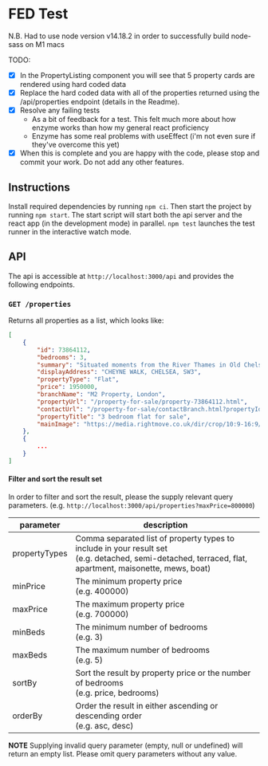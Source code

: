 FED Test
========

N.B. Had to use node version v14.18.2 in order to successfully build node-sass on M1 macs

TODO:
- [x] In the PropertyListing component you will see that 5 property cards are rendered using hard coded data
- [x] Replace the hard coded data with all of the properties returned using the /api/properties endpoint (details in the Readme).
- [x] Resolve any failing tests
    - As a bit of feedback for a test. This felt much more about how enzyme works than how my general react proficiency
    - Enzyme has some real problems with useEffect (i'm not even sure if they've overcome this yet)
- [x] When this is complete and you are happy with the code, please stop and commit your work. Do not add any other features.

## Instructions

Install required dependencies by running `npm ci`. Then start the project by running `npm start`.
The start script will start both the api server and the react app (in the development mode) in parallel. 
`npm test` launches the test runner in the interactive watch mode.


## API

The api is accessible at `http://localhost:3000/api` and provides the following endpoints.

### `GET /properties`

Returns all properties as a list, which looks like:

```json
[
    {
        "id": 73864112,
        "bedrooms": 3,
        "summary": "Situated moments from the River Thames in Old Chelsea...",
        "displayAddress": "CHEYNE WALK, CHELSEA, SW3",
        "propertyType": "Flat",
        "price": 1950000,
        "branchName": "M2 Property, London",
        "propertyUrl": "/property-for-sale/property-73864112.html",
        "contactUrl": "/property-for-sale/contactBranch.html?propertyId=73864112",
        "propertyTitle": "3 bedroom flat for sale",
        "mainImage": "https://media.rightmove.co.uk/dir/crop/10:9-16:9/38k/37655/53588679/37655_CAM170036_IMG_01_0000_max_476x317.jpg"
    },
    {
        ...
    }
]
```

#### Filter and sort the result set

In order to filter and sort the result, please the supply relevant query parameters. (e.g. `http://localhost:3000/api/properties?maxPrice=800000`)   

| parameter     | description                                                                                                                                                 |
|---------------|-------------------------------------------------------------------------------------------------------------------------------------------------------------|
| propertyTypes | Comma separated list of property types to include in your result set<br/> (e.g. detached, semi-detached, terraced, flat, apartment, maisonette, mews, boat) |
| minPrice      | The minimum property price <br/> (e.g. 400000)                                                                                                              |
| maxPrice      | The maximum property price <br/> (e.g. 700000)                                                                                                              |
| minBeds       | The minimum number of bedrooms <br/> (e.g. 3)                                                                                                               |
| maxBeds       | The maximum number of bedrooms <br/> (e.g. 5)                                                                                                               |
| sortBy        | Sort the result by property price or the number of bedrooms <br/> (e.g. price, bedrooms)                                                                    |
| orderBy       | Order the result in either ascending or descending order <br/> (e.g. asc, desc)                                                                             |

**NOTE** Supplying invalid query parameter (empty, null or undefined) will return an empty list. Please omit query parameters without any value.
